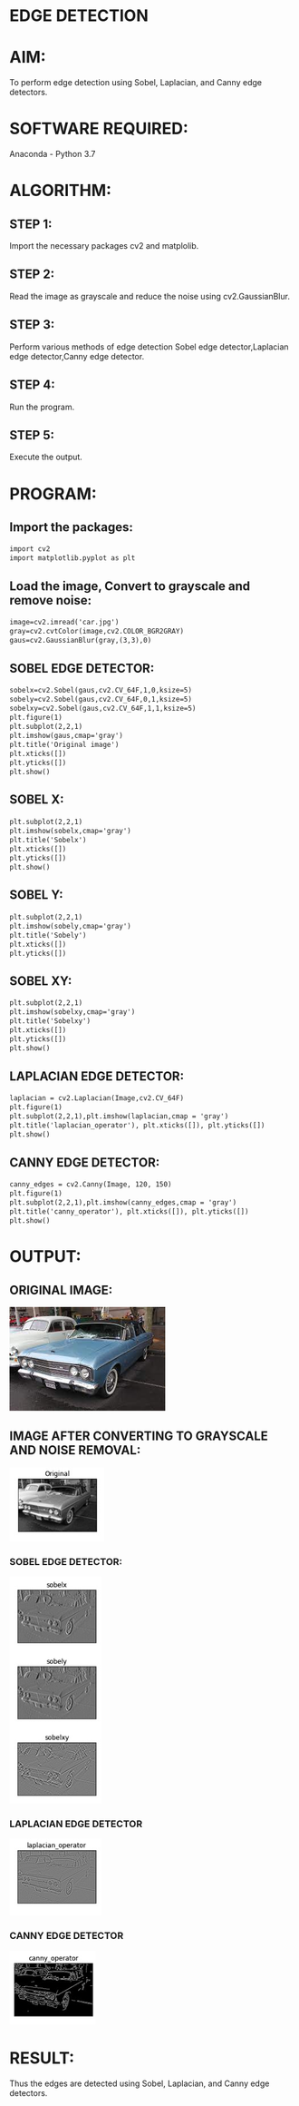 # EDGE DETECTION
# AIM:
To perform edge detection using Sobel, Laplacian, and Canny edge detectors.

# SOFTWARE REQUIRED:
Anaconda - Python 3.7

# ALGORITHM:
## STEP 1:
Import the necessary packages cv2 and matplolib.


## STEP 2:
Read the image as grayscale and reduce the noise using cv2.GaussianBlur.

## STEP 3:
Perform various methods of edge detection Sobel edge detector,Laplacian edge detector,Canny edge detector.

## STEP 4:
Run the program.

## STEP 5:
Execute the output.



 
# PROGRAM:
## Import the packages:
```
import cv2
import matplotlib.pyplot as plt
```


## Load the image, Convert to grayscale and remove noise:
```
image=cv2.imread('car.jpg')
gray=cv2.cvtColor(image,cv2.COLOR_BGR2GRAY)
gaus=cv2.GaussianBlur(gray,(3,3),0)
```




## SOBEL EDGE DETECTOR:
```
sobelx=cv2.Sobel(gaus,cv2.CV_64F,1,0,ksize=5)
sobely=cv2.Sobel(gaus,cv2.CV_64F,0,1,ksize=5)
sobelxy=cv2.Sobel(gaus,cv2.CV_64F,1,1,ksize=5)
plt.figure(1)
plt.subplot(2,2,1)
plt.imshow(gaus,cmap='gray')
plt.title('Original image')
plt.xticks([])
plt.yticks([])
plt.show()
```
## SOBEL X:
```
plt.subplot(2,2,1)
plt.imshow(sobelx,cmap='gray')
plt.title('Sobelx')
plt.xticks([])
plt.yticks([])
plt.show()
```
## SOBEL Y:
```
plt.subplot(2,2,1)
plt.imshow(sobely,cmap='gray')
plt.title('Sobely')
plt.xticks([])
plt.yticks([])
```
## SOBEL XY:
```
plt.subplot(2,2,1)
plt.imshow(sobelxy,cmap='gray')
plt.title('Sobelxy')
plt.xticks([])
plt.yticks([])
plt.show()
```




## LAPLACIAN EDGE DETECTOR:
```
laplacian = cv2.Laplacian(Image,cv2.CV_64F)
plt.figure(1)
plt.subplot(2,2,1),plt.imshow(laplacian,cmap = 'gray')
plt.title('laplacian_operator'), plt.xticks([]), plt.yticks([])
plt.show()
```



## CANNY EDGE DETECTOR:
```
canny_edges = cv2.Canny(Image, 120, 150)
plt.figure(1)
plt.subplot(2,2,1),plt.imshow(canny_edges,cmap = 'gray')
plt.title('canny_operator'), plt.xticks([]), plt.yticks([])
plt.show()
```





# OUTPUT:
## ORIGINAL IMAGE:
![output](./car.jpg)
## IMAGE AFTER CONVERTING TO GRAYSCALE AND NOISE REMOVAL:
![output](./orig.jpg)
### SOBEL EDGE DETECTOR:
![output](./sobel.jpg)



### LAPLACIAN EDGE DETECTOR
![output](./lap.jpg)


### CANNY EDGE DETECTOR
![output](./can.jpg)

# RESULT:
Thus the edges are detected using Sobel, Laplacian, and Canny edge detectors.
